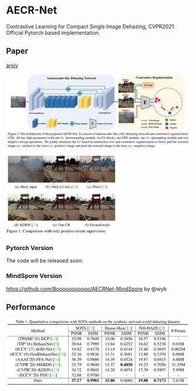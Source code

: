 # AECR-Net

Contrastive Learning for Compact Single Image Dehazing, CVPR2021. Official Pytorch based implementation. 

## Paper

[arxiv](https://arxiv.org/abs/2104.09367)

![](img/aecrnet.png)

<img src="img/example.png" style="zoom:38%;" />

### Pytorch Version

The code will be released soon.

### MindSpore Version

https://github.com/Booooooooooo/AECRNet-MindSpore by @wyb

## Performance

![](img/performance.png)
